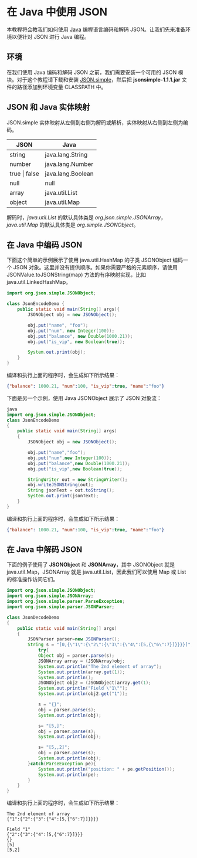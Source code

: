 # 在 Java 中使用 JSON



本教程将会教我们如何使用 [Java](https://www.w3cschool.cn/java/) 编程语言编码和解码 JSON。让我们先来准备环境以便针对 JSON 进行 Java 编程。



## 环境

在我们使用 Java 编码和解码 JSON 之前，我们需要安装一个可用的 JSON 模块。对于这个教程请下载和安装 [JSON.simple](https://code.google.com/p/json-simple/)，然后把 **jsonsimple-1.1.1.jar** 文件的路径添加到环境变量 CLASSPATH 中。



## JSON 和 Java 实体映射

JSON.simple 实体映射从左侧到右侧为解码或解析，实体映射从右侧到左侧为编码。

| JSON          | Java              |
| ------------- | ----------------- |
| string        | java.lang.String  |
| number        | java.lang.Number  |
| true \| false | java.lang.Boolean |
| null          | null              |
| array         | java.util.List    |
| object        | java.util.Map     |

解码时，*java.util.List* 的默认具体类是 *org.json.simple.JSONArray*，*java.util.Map* 的默认具体类是 *org.simple.JSONObject*。

## 在 Java 中编码 JSON

下面这个简单的示例展示了使用 java.util.HashMap 的子类 JSONObject 编码一个 JSON 对象。这里并没有提供顺序。如果你需要严格的元素顺序，请使用 JSONValue.toJSONString(map) 方法的有序映射实现，比如 java.util.LinkedHashMap。

```java
import org.json.simple.JSONObject;

class JsonEncodeDemo {
    public static void main(String[] args){
        JSONObject obj = new JSONObject();

        obj.put("name", "foo");
        obj.put("num", new Integer(100));
        obj.put("balance", new Double(1000.21));
        obj.put("is_vip", new Boolean(true));

        System.out.print(obj);
    }
}
```

编译和执行上面的程序时，会生成如下所示结果：

```JSON
{"balance": 1000.21, "num":100, "is_vip":true, "name":"foo"}
```

下面是另一个示例，使用 Java JSONObject 展示了 JSON 对象流：

```java
java
import org.json.simple.JSONObject;
class JsonEncodeDemo
{
    public static void main(String[] args)
    {
        JSONObject obj = new JSONObject();

        obj.put("name","foo");
        obj.put("num",new Integer(100));
        obj.put("balance",new Double(1000.21));
        obj.put("is_vip",new Boolean(true));

        StringWriter out = new StringWriter();
        obj.writeJSONString(out);
        String jsonText = out.toString();
        System.out.print(jsonText);
    }
}
```

编译和执行上面的程序时，会生成如下所示结果：

```JSON
{"balance": 1000.21, "num":100, "is_vip":true, "name":"foo"}
```

## 在 Java 中解码 JSON

下面的例子使用了 **JSONObject** 和 **JSONArray**，其中 JSONObject 就是 java.util.Map，JSONArray 就是 java.util.List，因此我们可以使用 Map 或 List 的标准操作访问它们。

```java
import org.json.simple.JSONObject;
import org.json.simple.JSONArray;
import org.json.simple.parser.ParseException;
import org.json.simple.parser.JSONParser;

class JsonDecodeDemo
{
    public static void main(String[] args)
    {
        JSONParser parser=new JSONParser();
        String s = "[0,{\"1\":{\"2\":{\"3\":{\"4\":[5,{\"6\":7}]}}}}]";
            try{
            Object obj = parser.parse(s);
            JSONArray array = (JSONArray)obj;
            System.out.println("The 2nd element of array");
            System.out.println(array.get(1));
            System.out.println();
            JSONObject obj2 = (JSONObject)array.get(1);
            System.out.println("Field \"1\"");
            System.out.println(obj2.get("1"));

            s = "{}";
            obj = parser.parse(s);
            System.out.println(obj);

            s= "[5,]";
            obj = parser.parse(s);
            System.out.println(obj);

            s= "[5,,2]";
            obj = parser.parse(s);
            System.out.println(obj);
        }catch(ParseException pe){
            System.out.println("position: " + pe.getPosition());
            System.out.println(pe);
        }
    }
}
```

编译和执行上面的程序时，会生成如下所示结果：

```
The 2nd element of array
{"1":{"2":{"3":{"4":[5,{"6":7}]}}}}

Field "1"
{"2":{"3":{"4":[5,{"6":7}]}}}
{}
[5]
[5,2]
```

